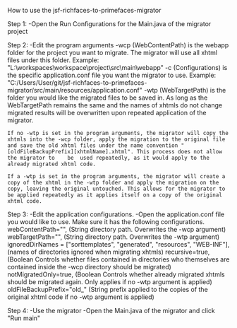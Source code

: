 How to use the jsf-richfaces-to-primefaces-migrator

Step 1:
-Open the Run Configurations for the Main.java of the migrator project

Step 2:
-Edit the program arguments
	-wcp (WebContentPath) is the webapp folder for the project you want to migrate. The migrator will use all xhtml files under this folder. Example:
		"L:\workspaces\workspace\project\src\main\webapp"
	-c (Configurations) is the specific application.conf file you want the migrator to use. Example:
		"C:/Users/User/git/jsf-richfaces-to-primefaces-migrator/src/main/resources/application.conf"
	-wtp (WebTargetPath) is the folder you would like the migrated files to be saved in. As long as the WebTargetPath remains the same and the names of xhtmls do not change 	migrated results will be overwritten upon repeated application of the migrator.
	
	If no -wtp is set in the program arguments, the migrator will copy the xhtmls into the -wcp folder, apply the migration to the original file
	and save the old xhtml files under the name convention "[oldFileBackupPrefix][xhtmlName].xhtml". This process does not allow the migrator to 	be 	used repeatedly, as it would apply to the already migrated xhtml code.
	
	If a -wtp is set in the program arguments, the migrator will create a copy of the xhtml in the -wtp folder and apply the migration on the 	copy, leaving the original untouched. This allows for the migrator to be applied repeatedly as it applies itself on a copy of the original 	xhtml code.
	
Step 3:
-Edit the application configurations.
-Open the application.conf file you would like to use. Make sure it has the following configurations.
 	webContentPath="", (String directory path. Overwrites the -wcp argument)
    webTargetPath="", (String directory path. Overwrites the -wtp argument)
    ignoredDirNames = ["sorttemplates", "generated", "resources", "WEB-INF"], (names of directories ignored when migrating xhtmls)
    recursive=true, (Boolean Controls whether files contained in directories who themselves are contained inside the -wcp directory should be migrated)
    notMigratedOnly=true, (Boolean Controls whether already migrated xhtmls should be migrated again. Only applies if no -wtp argument is applied)
    oldFileBackupPrefix="old_" (String prefix applied to the copies of the original xhtml code if no -wtp argument is applied)
    
    
    
    
Step 4:
-Use the migrator
-Open the Main.java of the migrator and click "Run main"